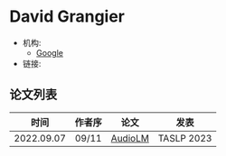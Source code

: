# David Grangier

- 机构:
  - [Google](../Institutions/Google.md)
- 链接:

## 论文列表

| 时间 | 作者序 | 论文 | 发表 |
|:-:|:-:|---|---|
| 2022.09.07 | 09/11 | [AudioLM](../Models/Speech_LLM/2022.09.07_AudioLM.md) | TASLP 2023 |